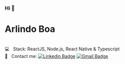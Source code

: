 

### Hi 🥰

# Arlindo Boa
<br/> :computer: &nbsp; Stack: ReactJS, Node.js, React Native & Typescript
<br/> :email: &nbsp; Contact me: [![Linkedin Badge](https://img.shields.io/badge/-ArlindoBoa-blue?style=flat-square&logo=Linkedin&logoColor=white&link=https://www.linkedin.com/in/arlindo-boa-23048b1b0/)](https://www.linkedin.com/in/arlindo-boa-23048b1b0/)
[![Gmail Badge](https://img.shields.io/badge/-arlindojosboa@gmail.com-c14438?style=flat-square&logo=Gmail&logoColor=white&link=arlindo:arlindojosboa@gmail.com)](arlindo:arlindojosboa@gmail.com)

